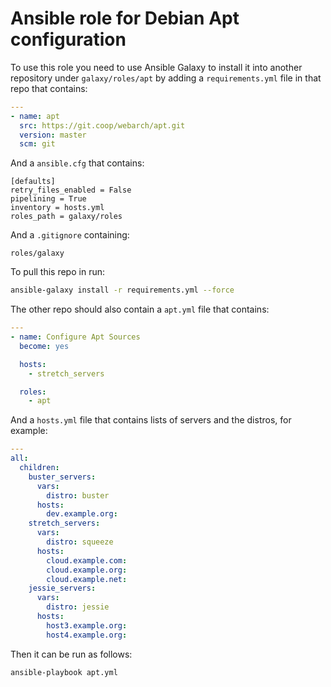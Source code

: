 # Ansible role for Debian Apt configuration

To use this role you need to use Ansible Galaxy to install it into another repository under `galaxy/roles/apt` by adding a `requirements.yml` file in that repo that contains:

```yml
---
- name: apt
  src: https://git.coop/webarch/apt.git
  version: master
  scm: git
```

And a `ansible.cfg` that contains:

```
[defaults]
retry_files_enabled = False
pipelining = True
inventory = hosts.yml
roles_path = galaxy/roles

```

And a `.gitignore` containing:

```
roles/galaxy
```

To pull this repo in run:

```bash
ansible-galaxy install -r requirements.yml --force 
```

The other repo should also contain a `apt.yml` file that contains:

```yml
---
- name: Configure Apt Sources
  become: yes

  hosts:
    - stretch_servers

  roles:
    - apt
```

And a `hosts.yml` file that contains lists of servers and the distros, for example:

```yml
---
all:
  children:
    buster_servers:
      vars:
        distro: buster
      hosts:
        dev.example.org:
    stretch_servers:
      vars:
        distro: squeeze
      hosts:
        cloud.example.com:
        cloud.example.org:
        cloud.example.net:
    jessie_servers:
      vars:
        distro: jessie
      hosts:
        host3.example.org:
        host4.example.org:
```

Then it can be run as follows:

```bash
ansible-playbook apt.yml 
```

